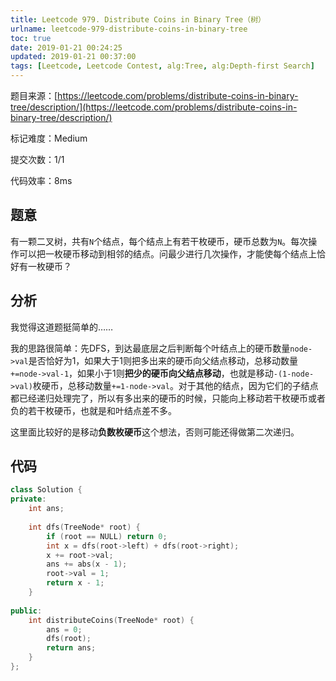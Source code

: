 ```yaml
---
title: Leetcode 979. Distribute Coins in Binary Tree（树）
urlname: leetcode-979-distribute-coins-in-binary-tree
toc: true
date: 2019-01-21 00:24:25
updated: 2019-01-21 00:37:00
tags: [Leetcode, Leetcode Contest, alg:Tree, alg:Depth-first Search]
---
```


题目来源：[https://leetcode.com/problems/distribute-coins-in-binary-tree/description/](https://leetcode.com/problems/distribute-coins-in-binary-tree/description/)

标记难度：Medium

提交次数：1/1

代码效率：8ms

## 题意

有一颗二叉树，共有`N`个结点，每个结点上有若干枚硬币，硬币总数为`N`。每次操作可以把一枚硬币移动到相邻的结点。问最少进行几次操作，才能使每个结点上恰好有一枚硬币？

## 分析

我觉得这道题挺简单的……

我的思路很简单：先DFS，到达最底层之后判断每个叶结点上的硬币数量`node->val`是否恰好为1，如果大于1则把多出来的硬币向父结点移动，总移动数量`+=node->val-1`，如果小于1则**把少的硬币向父结点移动**，也就是移动`-(1-node->val)`枚硬币，总移动数量`+=1-node->val`。对于其他的结点，因为它们的子结点都已经递归处理完了，所以有多出来的硬币的时候，只能向上移动若干枚硬币或者负的若干枚硬币，也就是和叶结点差不多。

这里面比较好的是移动**负数枚硬币**这个想法，否则可能还得做第二次递归。

## 代码

```cpp
class Solution {
private:
    int ans;
    
    int dfs(TreeNode* root) {
        if (root == NULL) return 0;
        int x = dfs(root->left) + dfs(root->right);
        x += root->val;
        ans += abs(x - 1);
        root->val = 1;
        return x - 1;
    }
    
public:
    int distributeCoins(TreeNode* root) {
        ans = 0;
        dfs(root);
        return ans;
    }
};
```